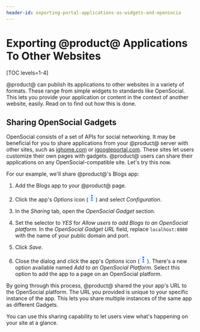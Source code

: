 ```yaml
---
header-id: exporting-portal-applications-as-widgets-and-opensocia
---
```


# Exporting @product@ Applications To Other Websites

[TOC levels=1-4]

@product@ can publish its applications to other websites in a variety of formats.
These range from simple widgets to standards like OpenSocial. This lets you
provide your application or content in the context of another website, easily.
Read on to find out how this is done. 

## Sharing OpenSocial Gadgets

OpenSocial consists of a set of APIs for social networking. It may be beneficial
for you to share applications from your @product@ server with other sites, such 
as 
[ighome.com](http://ighome.com) or
[igoogleportal.com](http://igoogleportal.com). These sites let users customize
their own pages with gadgets. @product@ users can share their applications
on any OpenSocial-compatible site. Let's try this now.

For our example, we'll share @product@'s Blogs app: 

1. Add the Blogs app to your @product@ page. 

2. Click the app's *Options* icon 
   (![Options](../../../images/icon-app-options.png)) and select 
   *Configuration*.

3. In the *Sharing* tab, open the *OpenSocial Gadget* section. 

4. Set the selector to *YES* for *Allow users to add Blogs to an OpenSocial 
   platform*. In the *OpenSocial Gadget URL* field, replace `localhost:8080` 
   with the name of your public domain and port.

5. Click *Save*. 

6. Close the dialog and click the app's *Options* icon 
   (![Options](../../../images/icon-app-options.png)). There's a new option 
   available named *Add to an OpenSocial Platform*. Select this option to add 
   the app to a page on an OpenSocial platform. 

By going through this process, @product@ shared the your app's URL to the 
OpenSocial platform. The URL you provided is unique to your specific instance of 
the app. This lets you share multiple instances of the same app as different 
Gadgets.

You can use this sharing capability to let users view what's happening on your
site at a glance. 
